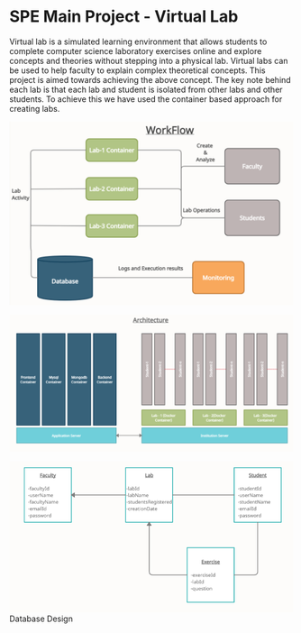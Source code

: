 # **SPE Main Project - Virtual Lab**


Virtual lab is a simulated learning environment that allows students to complete computer
science laboratory exercises online and explore concepts and theories without stepping into
a physical lab. Virtual labs can be used to help faculty to explain complex theoretical
concepts. This project is aimed towards achieving the above concept. The key note behind
each lab is that each lab and student is isolated from other labs and other students. To
achieve this we have used the container based approach for creating labs.


![Application_Workflow](./ArchitectureDesign/Application_Workflow.PNG)


![Architecture](./ArchitectureDesign/Architecture.PNG)


![DatabaseSchema](./ArchitectureDesign/DatabaseSchema.PNG)
Database Design
